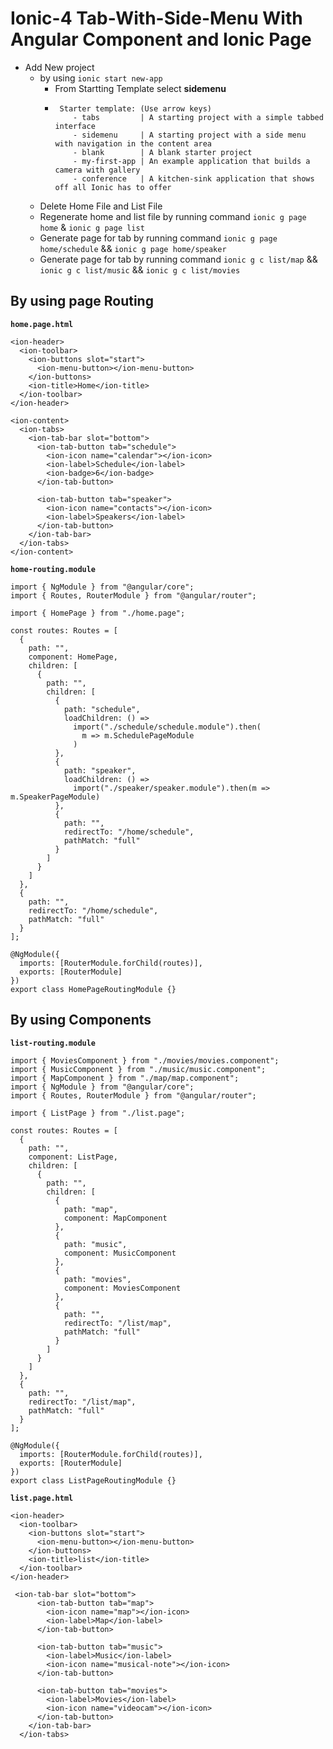 # Ionic-4 Tab-With-Side-Menu With Angular Component and Ionic Page

- Add New project
   - by using ```ionic start new-app```
      - From Startting Template select <b>sidemenu</b>
      -  ```
          Starter template: (Use arrow keys)
             - tabs         | A starting project with a simple tabbed interface
             - sidemenu     | A starting project with a side menu with navigation in the content area
             - blank        | A blank starter project
             - my-first-app | An example application that builds a camera with gallery
             - conference   | A kitchen-sink application that shows off all Ionic has to offer
          ```
    - Delete Home File and List File
    - Regenerate home and list file by running command ```ionic g page home``` & ```ionic g page list```
    - Generate page for tab by running command ```ionic g page home/schedule```  && ```ionic g page home/speaker```
    - Generate page for tab by running command ```ionic g c list/map```  && ```ionic g c list/music``` && ```ionic g c list/movies```
   

## By using page Routing

<b> ```home.page.html``` </b>

```
<ion-header>
  <ion-toolbar>
    <ion-buttons slot="start">
      <ion-menu-button></ion-menu-button>
    </ion-buttons>
    <ion-title>Home</ion-title>
  </ion-toolbar>
</ion-header>

<ion-content>
  <ion-tabs>
    <ion-tab-bar slot="bottom">
      <ion-tab-button tab="schedule">
        <ion-icon name="calendar"></ion-icon>
        <ion-label>Schedule</ion-label>
        <ion-badge>6</ion-badge>
      </ion-tab-button>

      <ion-tab-button tab="speaker">
        <ion-icon name="contacts"></ion-icon>
        <ion-label>Speakers</ion-label>
      </ion-tab-button>
    </ion-tab-bar>
  </ion-tabs>
</ion-content>
```

<b> ```home-routing.module``` </b>

```
import { NgModule } from "@angular/core";
import { Routes, RouterModule } from "@angular/router";

import { HomePage } from "./home.page";

const routes: Routes = [
  {
    path: "",
    component: HomePage,
    children: [
      {
        path: "",
        children: [
          {
            path: "schedule",
            loadChildren: () =>
              import("./schedule/schedule.module").then(
                m => m.SchedulePageModule
              )
          },
          {
            path: "speaker",
            loadChildren: () =>
              import("./speaker/speaker.module").then(m => m.SpeakerPageModule)
          },
          {
            path: "",
            redirectTo: "/home/schedule",
            pathMatch: "full"
          }
        ]
      }
    ]
  },
  {
    path: "",
    redirectTo: "/home/schedule",
    pathMatch: "full"
  }
];

@NgModule({
  imports: [RouterModule.forChild(routes)],
  exports: [RouterModule]
})
export class HomePageRoutingModule {}
```

## By using Components


<b> ```list-routing.module``` </b>

```
import { MoviesComponent } from "./movies/movies.component";
import { MusicComponent } from "./music/music.component";
import { MapComponent } from "./map/map.component";
import { NgModule } from "@angular/core";
import { Routes, RouterModule } from "@angular/router";

import { ListPage } from "./list.page";

const routes: Routes = [
  {
    path: "",
    component: ListPage,
    children: [
      {
        path: "",
        children: [
          {
            path: "map",
            component: MapComponent
          },
          {
            path: "music",
            component: MusicComponent
          },
          {
            path: "movies",
            component: MoviesComponent
          },
          {
            path: "",
            redirectTo: "/list/map",
            pathMatch: "full"
          }
        ]
      }
    ]
  },
  {
    path: "",
    redirectTo: "/list/map",
    pathMatch: "full"
  }
];

@NgModule({
  imports: [RouterModule.forChild(routes)],
  exports: [RouterModule]
})
export class ListPageRoutingModule {}
```


<b> ```list.page.html``` </b>

```
<ion-header>
  <ion-toolbar>
    <ion-buttons slot="start">
      <ion-menu-button></ion-menu-button>
    </ion-buttons>
    <ion-title>list</ion-title>
  </ion-toolbar>
</ion-header>

 <ion-tab-bar slot="bottom">
      <ion-tab-button tab="map">
        <ion-icon name="map"></ion-icon>
        <ion-label>Map</ion-label>
      </ion-tab-button>

      <ion-tab-button tab="music">
        <ion-label>Music</ion-label>
        <ion-icon name="musical-note"></ion-icon>
      </ion-tab-button>

      <ion-tab-button tab="movies">
        <ion-label>Movies</ion-label>
        <ion-icon name="videocam"></ion-icon>
      </ion-tab-button>
    </ion-tab-bar>
  </ion-tabs>
```

